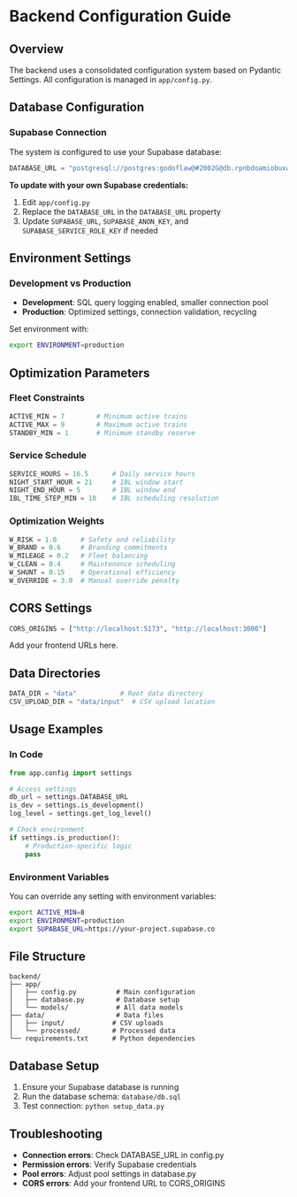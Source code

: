 # Backend Configuration Guide

## Overview
The backend uses a consolidated configuration system based on Pydantic Settings. All configuration is managed in `app/config.py`.

## Database Configuration

### Supabase Connection
The system is configured to use your Supabase database:

```python
DATABASE_URL = "postgresql://postgres:godoflaw@#2002G@db.rpnbdoamiobuxazedaoe.supabase.co:5432/postgres"
```

**To update with your own Supabase credentials:**
1. Edit `app/config.py`
2. Replace the `DATABASE_URL` in the `DATABASE_URL` property
3. Update `SUPABASE_URL`, `SUPABASE_ANON_KEY`, and `SUPABASE_SERVICE_ROLE_KEY` if needed

## Environment Settings

### Development vs Production
- **Development**: SQL query logging enabled, smaller connection pool
- **Production**: Optimized settings, connection validation, recycling

Set environment with:
```bash
export ENVIRONMENT=production
```

## Optimization Parameters

### Fleet Constraints
```python
ACTIVE_MIN = 7        # Minimum active trains
ACTIVE_MAX = 9        # Maximum active trains
STANDBY_MIN = 1       # Minimum standby reserve
```

### Service Schedule
```python
SERVICE_HOURS = 16.5      # Daily service hours
NIGHT_START_HOUR = 21     # IBL window start
NIGHT_END_HOUR = 5        # IBL window end
IBL_TIME_STEP_MIN = 10    # IBL scheduling resolution
```

### Optimization Weights
```python
W_RISK = 1.0      # Safety and reliability
W_BRAND = 0.6     # Branding commitments
W_MILEAGE = 0.2   # Fleet balancing
W_CLEAN = 0.4     # Maintenance scheduling
W_SHUNT = 0.15    # Operational efficiency
W_OVERRIDE = 3.0  # Manual override penalty
```

## CORS Settings
```python
CORS_ORIGINS = ["http://localhost:5173", "http://localhost:3000"]
```

Add your frontend URLs here.

## Data Directories
```python
DATA_DIR = "data"           # Root data directory
CSV_UPLOAD_DIR = "data/input"  # CSV upload location
```

## Usage Examples

### In Code
```python
from app.config import settings

# Access settings
db_url = settings.DATABASE_URL
is_dev = settings.is_development()
log_level = settings.get_log_level()

# Check environment
if settings.is_production():
    # Production-specific logic
    pass
```

### Environment Variables
You can override any setting with environment variables:
```bash
export ACTIVE_MIN=8
export ENVIRONMENT=production
export SUPABASE_URL=https://your-project.supabase.co
```

## File Structure
```
backend/
├── app/
│   ├── config.py          # Main configuration
│   ├── database.py        # Database setup
│   └── models/            # All data models
├── data/                  # Data files
│   ├── input/            # CSV uploads
│   └── processed/        # Processed data
└── requirements.txt      # Python dependencies
```

## Database Setup
1. Ensure your Supabase database is running
2. Run the database schema: `database/db.sql`
3. Test connection: `python setup_data.py`

## Troubleshooting
- **Connection errors**: Check DATABASE_URL in config.py
- **Permission errors**: Verify Supabase credentials
- **Pool errors**: Adjust pool settings in database.py
- **CORS errors**: Add your frontend URL to CORS_ORIGINS
